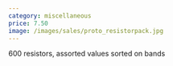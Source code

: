 ```yaml
---
category: miscellaneous
price: 7.50
image: /images/sales/proto_resistorpack.jpg
---
```

600 resistors, assorted values sorted on bands
